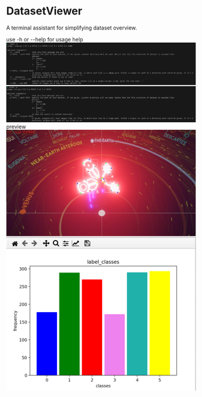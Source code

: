 # DatasetViewer
A terminal assistant for simplifying dataset overview.

use -h or --help for usage help
![alt text](./img/vewds_help.png)
![alt text](./img/cntds_help.png)
preview
![alt text](./img/vewds_preview.png)
![alt text](./img/cntds_preview.png)
